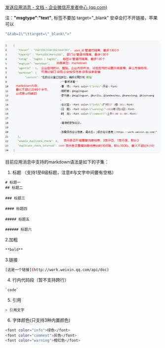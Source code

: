 [发送应用消息 - 文档 - 企业微信开发者中心 (qq.com)](https://developer.work.weixin.qq.com/document/path/90236)

注：**"msgtype"**:**"text"**,  <a></a> 标签不要加 target=\"_blank\" 安卓会打不开链接，苹果可以

```java
"&tab=1\"\ttarget=\"_blank\">"
```

![企业微信api-1.png](img/企业微信api-1.png)

目前应用消息中支持的markdown语法是如下的子集：

1. 标题 （支持1至6级标题，注意#与文字中间要有空格）

```xml
# 标题一
## 标题二

### 标题三

#### 标题四

##### 标题五

###### 标题六
```

2.加粗

```sh
**bold**
```

3.链接

```sh
[这是一个链接](http://work.weixin.qq.com/api/doc)
```

4. 行内代码段（暂不支持跨行）

```sh
`code`
```

5. 引用

```sh
> 引用文字
```

6. 字体颜色(只支持3种内置颜色)

```sh
<font color="info">绿色</font>
<font color="comment">灰色</font>
<font color="warning">橙红色</font>
```